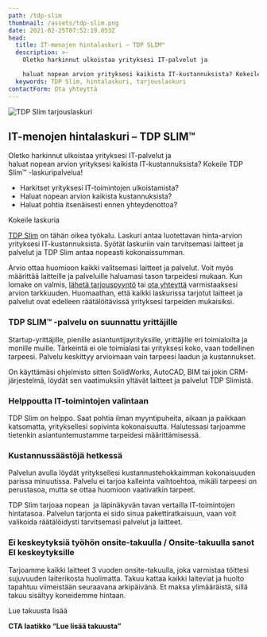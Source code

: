 ```yaml
---
path: /tdp-slim
thumbnail: /assets/tdp-slim.png
date: 2021-02-25T07:52:19.053Z
head:
  title: IT-menojen hintalaskuri – TDP SLIM™
  description: >-
    Oletko harkinnut ulkoistaa yrityksesi IT-palvelut ja 

    haluat nopean arvion yrityksesi kaikista IT-kustannuksista? Kokeile TDP Slim™ -laskuripalvelua! 
  keywords: TDP Slim, hintalaskuri, tarjouslaskuri
contactForm: Ota yhteyttä
---
```


<HeroBlock bgColor="brand" imageAlign="right">

<div className="HeroBlockImage">

![TDP Slim tarjouslaskuri](/assets/tdp-slim-poster-dark.jpg)

</div>

<div className="HeroBlockContent">

## IT-menojen hintalaskuri – TDP SLIM™

Oletko harkinnut ulkoistaa yrityksesi IT-palvelut ja\
haluat nopean arvion yrityksesi kaikista IT-kustannuksista? Kokeile TDP Slim™ -laskuripalvelua!

* Harkitset yrityksesi IT-toimintojen ulkoistamista?
* Haluat nopean arvion kaikista kustannuksista?
* Haluat pohtia itsenäisesti ennen yhteydenottoa?

<CallToAction bgColor="dark" url="https://slim.tdp.fi" align="center">Kokeile laskuria</CallToAction>

</div>

</HeroBlock>


[TDP Slim](http://slim.tdp.fi) on tähän oikea työkalu. Laskuri antaa luotettavan hinta-arvion yrityksesi IT-kustannuksista. Syötät laskuriin vain tarvitsemasi laitteet ja palvelut ja TDP Slim antaa nopeasti kokonaissumman.

Arvio ottaa huomioon kaikki valitsemasi laitteet ja palvelut. Voit myös määrittää laitteille ja palveluille haluamasi tason tarpeidesi mukaan. Kun lomake on valmis, [lähetä tarjouspyyntö](http://bdb) tai [ota yhteyttä](http://sds) varmistaaksesi arvion tarkkuuden. Huomaathan, että kaikki laskurissa tarjotut laitteet ja palvelut ovat edelleen räätälöitävissä yrityksesi tarpeiden mukaisiksi.

### TDP SLIM™ -palvelu on suunnattu yrittäjille

Startup-yrittäjille, pienille asiantuntijayrityksille, yrittäjille eri toimialoilta ja monille muille. Tärkeintä ei ole toimialasi tai yrityksesi koko, vaan todellinen tarpeesi. Palvelu keskittyy arvioimaan vain tarpeesi laadun ja kustannukset.

On käyttämäsi ohjelmisto sitten SolidWorks, AutoCAD, BIM tai jokin CRM-järjestelmä, löydät sen vaatimuksiin yltävät laitteet ja palvelut TDP Slimistä.

### Helppoutta IT-toimintojen valintaan

TDP Slim on helppo. Saat pohtia ilman myyntipuheita, aikaan ja paikkaan katsomatta, yrityksellesi sopivinta kokonaisuutta. Halutessasi tarjoamme tietenkin asiantuntemustamme tarpeidesi määrittämisessä.

### Kustannussäästöjä hetkessä

Palvelun avulla löydät yrityksellesi kustannustehokkaimman kokonaisuuden parissa minuutissa. Palvelu ei tarjoa kalleinta vaihtoehtoa, mikäli tarpeesi on perustasoa, mutta se ottaa huomioon vaativatkin tarpeet.

TDP Slim tarjoaa nopean  ja läpinäkyvän tavan vertailla IT-toimintojen hintatasoa. Palvelun tarjonta ei sido sinua pakettiratkaisuun, vaan voit valikoida räätälöidysti tarvitsemasi palvelut ja laitteet. 

### Ei keskeytyksiä työhön onsite-takuulla / Onsite-takuulla sanot EI keskeytyksille

Tarjoamme kaikki laitteet 3 vuoden onsite-takuulla, joka varmistaa töittesi sujuvuuden laiterikosta huolimatta. Takuu kattaa kaikki laiteviat ja huolto tapahtuu viimeistään seuraavana arkipäivänä. Et maksa ylimääräistä, sillä takuu sisältyy koneidemme hintaan.

<CallToAction bgColor="dark" url="https://slim.tdp.fi" align="center">Lue takuusta lisää</CallToAction>

**CTA laatikko “Lue lisää takuusta”**